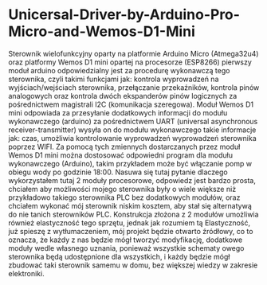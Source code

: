 # Unicersal-Driver-by-Arduino-Pro-Micro-and-Wemos-D1-Mini
Sterownik wielofunkcyjny oparty na platformie Arduino Micro (Atmega32u4) oraz 
platformy Wemos D1 mini opartej na procesorze (ESP8266) pierwszy moduł arduino odpowiedzialny jest za procedurę 
wykonawczą tego sterownika, czyli takimi funkcjami jak: kontrola wyprowadzeń na wyjściach/wejściach 
sterownika, przełączanie przekaźników, kontrola pinów analogowych oraz kontrola dwóch ekspanderów 
pinów logicznych za pośrednictwem magistrali I2C (komunikacja szeregowa). Moduł Wemos D1 mini odpowiada 
za przesyłanie dodatkowych informacji do modułu wykonawczego (arduino) za pośrednictwem UART 
(universal asynchronous receiver-transmitter) wysyła on do modułu wykonawczego takie informacje jak: czas, 
umożliwia kontrolowanie wyprowadzeń wyprowadzeń sterownika poprzez WIFI. Za pomocą tych zmiennych 
dostarczanych przez moduł Wemos D1 mini można dostosować odpowiedni program dla modułu wykonawczego 
(Arduino), takim przykładem może być włączanie pomp w obiegu wody po godzinie 18:00. Nasuwa się tutaj pytanie 
dlaczego wykorzystałem tutaj 2 moduły procesorowe, odpowiedz jest bardzo prosta, chciałem aby możliwości 
mojego sterownika były o wiele większe niż przykładowo takiego sterownika PLC bez dodatkowych modułów, 
oraz chciałem wykonać mój sterownik niskim kosztem, aby stał się alternatywą do nie tanich sterowników PLC. 
Konstrukcja złożona z 2 modułów umożliwia również elastyczność tego sprzętu, jednak jak rozumiem tą 
Elastyczność, już spieszę z wytłumaczeniem, mój projekt będzie otwarto źródłowy, co to oznacza, że każdy z 
nas będzie mógł tworzyć modyfikację, dodatkowe moduły wedle własnego uznania, ponieważ wszystkie schematy 
owego sterownika będą udostępnione dla wszystkich, i każdy będzie mógł zbudować 
taki sterownik samemu w domu, bez większej wiedzy w zakresie elektroniki.
